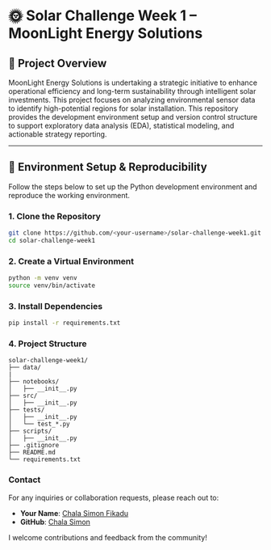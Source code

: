 # 🌞 Solar Challenge Week 1 – MoonLight Energy Solutions

## 📘 Project Overview

MoonLight Energy Solutions is undertaking a strategic initiative to enhance operational efficiency and long-term sustainability through intelligent solar investments. This project focuses on analyzing environmental sensor data to identify high-potential regions for solar installation. This repository provides the development environment setup and version control structure to support exploratory data analysis (EDA), statistical modeling, and actionable strategy reporting.

---

## 🧪 Environment Setup & Reproducibility

Follow the steps below to set up the Python development environment and reproduce the working environment.

### 1. Clone the Repository

```bash
git clone https://github.com/<your-username>/solar-challenge-week1.git
cd solar-challenge-week1
```
### 2. Create a Virtual Environment

```bash
python -m venv venv
source venv/bin/activate
```
### 3. Install Dependencies

```bash
pip install -r requirements.txt
```
### 4. Project Structure

```plaintext
solar-challenge-week1/
├── data/
|
├── notebooks/
│   ├── __init__.py
├── src/
│   ├── __init__.py
├── tests/
│   ├── __init__.py
│   └── test_*.py
├── scripts/
│   ├── __init__.py
├── .gitignore
├── README.md
└── requirements.txt
```
### Contact
For any inquiries or collaboration requests, please reach out to:

- **Your Name**: [Chala Simon Fikadu](mailto:chally.r@hotmail.com)
- **GitHub**: [Chala Simon](https://github.com/chalasimon)

I welcome contributions and feedback from the community!